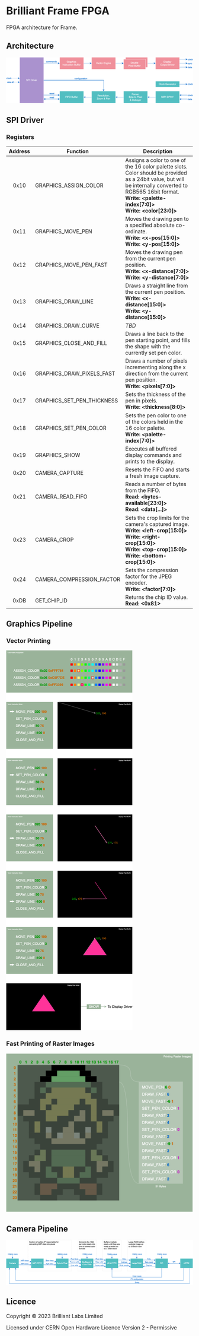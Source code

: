 # Brilliant Frame FPGA

FPGA architecture for Frame.

## Architecture

![FPGA architecture block diagram for Frame](docs/top-level-architecture.drawio.png)

## SPI Driver

### Registers

| Address | Function                   | Description | 
|:-------:|----------------------------|-------------|
| 0x10    | GRAPHICS_ASSIGN_COLOR      | Assigns a color to one of the 16 color palette slots. Color should be provided as a 24bit value, but will be internally converted to RGB565 16bit format.<br>**Write: <palette-index[7:0]>**<br>**Write: <color[23:0]>**
| 0x11    | GRAPHICS_MOVE_PEN          | Moves the drawing pen to a specified absolute co-ordinate.<br>**Write: <x-pos[15:0]>**<br>**Write: <y-pos[15:0]>**
| 0x12    | GRAPHICS_MOVE_PEN_FAST     | Moves the drawing pen from the current pen position.<br>**Write: <x-distance[7:0]>**<br>**Write: <y-distance[7:0]>**
| 0x13    | GRAPHICS_DRAW_LINE         | Draws a straight line from the current pen position.<br>**Write: <x-distance[15:0]>**<br>**Write: <y-distance[15:0]>**
| 0x14    | GRAPHICS_DRAW_CURVE        | *TBD*
| 0x15    | GRAPHICS_CLOSE_AND_FILL    | Draws a line back to the pen starting point, and fills the shape with the currently set pen color.
| 0x16    | GRAPHICS_DRAW_PIXELS_FAST  | Draws a number of pixels incrementing along the x direction from the current pen position.<br>**Write: <pixels[7:0]>**
| 0x17    | GRAPHICS_SET_PEN_THICKNESS | Sets the thickness of the pen in pixels.<br>**Write: <thickness[8:0]>**
| 0x18    | GRAPHICS_SET_PEN_COLOR     | Sets the pen color to one of the colors held in the 16 color palette.<br>**Write: <palette-index[7:0]>**
| 0x19    | GRAPHICS_SHOW              | Executes all buffered display commands and prints to the display.
| 0x20    | CAMERA_CAPTURE             | Resets the FIFO and starts a fresh image capture.
| 0x21    | CAMERA_READ_FIFO           | Reads a number of bytes from the FIFO.<br>**Read: <bytes-available[23:0]>**<br>**Read: <data[...]>**
| 0x23    | CAMERA_CROP                | Sets the crop limits for the camera's captured image.<br>**Write: <left-crop[15:0]>**<br>**Write: <right-crop[15:0]>**<br>**Write: <top-crop[15:0]>**<br>**Write: <bottom-crop[15:0]>**
| 0x24    | CAMERA_COMPRESSION_FACTOR  | Sets the compression factor for the JPEG encoder.<br>**Write: <factor[7:0]>**
| 0xDB    | GET_CHIP_ID                | Returns the chip ID value.<br>**Read: <0x81>**

## Graphics Pipeline

### Vector Printing

![](docs/graphics-vector-printing.drawio.png)

### Fast Printing of Raster Images

![](docs/graphics-drawing-raster-images.drawio.png)

## Camera Pipeline

![Camera capture pipeline for Frame](docs/camera-pipeline-architecture.drawio.png)

## Licence

Copyright © 2023 Brilliant Labs Limited

Licensed under CERN Open Hardware Licence Version 2 - Permissive
